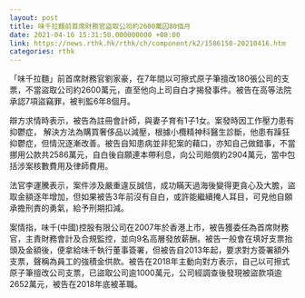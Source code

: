 ```yaml
---
layout: post
title: 味千拉麵前首席財務官盜取公司約2600萬囚80個月
date: 2021-04-16 15:31:50.000000000 +08:00
link: https://news.rthk.hk/rthk/ch/component/k2/1586150-20210416.htm
categories: rthk
---
```


「味千拉麵」前首席財務官劉家豪，在7年間以可擦式原子筆擅改180張公司的支票，不當盜取公司約2600萬元，直至他向上司自白才揭發事件。被告在高等法院承認7項盜竊罪，被判監6年8個月。

辯方求情時表示，被告為註冊會計師，與妻子育有1子1女。案發時因工作壓力患有抑鬱症， 解決方法為購買奢侈品以減壓，根據小欖精神科醫生診斷，他患有躁狂抑鬱症，但情況逐漸改善。被告自知患病並非犯案的藉口，亦知自己做錯事，不當挪用公款共2586萬元，自白後自願連本帶利息，向公司賠償約2904萬元，當中包括涉案核數費用及律師費用。

法官李運騰表示，案件涉及嚴重違反誠信，成功瞞天過海後變得更貪心及大膽，盜取金額逐年增加，但如果被告3年前沒有自白，或許能繼續掩人耳目，可見他自願承擔刑責的勇氣，給予刑期扣減。

案情指，味千(中國)控股有限公司在2007年於香港上市，被告獲委任為首席財務官，主責財務會計及合規監控，並向9名高層發放薪酬。被告一般會在填好支票抬頭及金額後，便拿給味千執行董事簽署，但被告自2013年起，要求對方簽署額外支票，聲稱為員工的強積金供款。被告在2018年主動向對方表示，自己以可擦式原子筆擅改公司支票，已盜取公司逾1000萬元，公司經調查後發現被盜款項逾2652萬元，被告在2018年底被革職。
